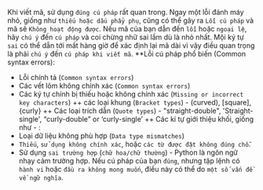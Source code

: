 Khi viết mã, sử dụng `đúng cú pháp` rất quan trong. Ngay một lỗi đánh máy nhỏ, giống như `thiếu hoặc dấu phẩy phụ`, cũng có thể gây ra ` Lỗi cú pháp ` và mã sẽ ` Không hoạt động được `. Nếu mã của bạn dẫn đến `lỗi` hoặc `ngoại lệ`, hãy `chú ý` đến ` cú pháp ` và coi chừng nhữ sai lầm dù là nhỏ nhất. Mội ký tự `sai` có thể dẫn tới mất hàng giờ để xác định lại mã dài vì vậy điều quan trọng là phải `chú ý` đến `cú pháp khi viết mã`.
**Lỗi cú pháp phổ biến (Common syntax errors):
- Lỗi chính tả (`Common syntax errors`) 
- Các vết lõm không chính xác (`Common syntax errors`)
- Các ký tự chính bị thiếu hoặc không chính xác (`Missing or incorrect key characters`)
 ++ các loại khung (`Bracket types`) - (curved), [square], {curly}
 ++ Các loại trích dẫn (`Quote types`) - "straight-double", 'Straight-single', “curly-double” or ‘curly-single’
 ++ Các kí tự giới thiệu khối, giống như - :
- Loại dữ liệu không phù hợp (`Data type mismatches`)
- ` Thiếu `, ` sử dụng không chính xác `, hoặc ` các từ được đặt không đúng chỗ `.
- Sử dụng `sai trường hợp` (`chữ hoa/chữ thường`) - Python là ngôn ngữ nhạy cảm trường hợp.
Nếu cú pháp của bạn `đúng`, nhưng tập lệnh có `hành vi` hoặc `đầu ra không mong muốn`, điều này có thể do `một số vấn đề về ngữ nghĩa`. 
